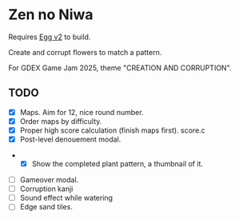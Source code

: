 # Zen no Niwa

Requires [Egg v2](https://github.com/aksommerville/egg2) to build.

Create and corrupt flowers to match a pattern.

For GDEX Game Jam 2025, theme "CREATION AND CORRUPTION".

## TODO

 - [x] Maps. Aim for 12, nice round number.
 - [x] Order maps by difficulty.
 - [x] Proper high score calculation (finish maps first). score.c
 - [x] Post-level denouement modal.
 - - [x] Show the completed plant pattern, a thumbnail of it.
 - [ ] Gameover modal.
 - [ ] Corruption kanji
 - [ ] Sound effect while watering
 - [ ] Edge sand tiles.
